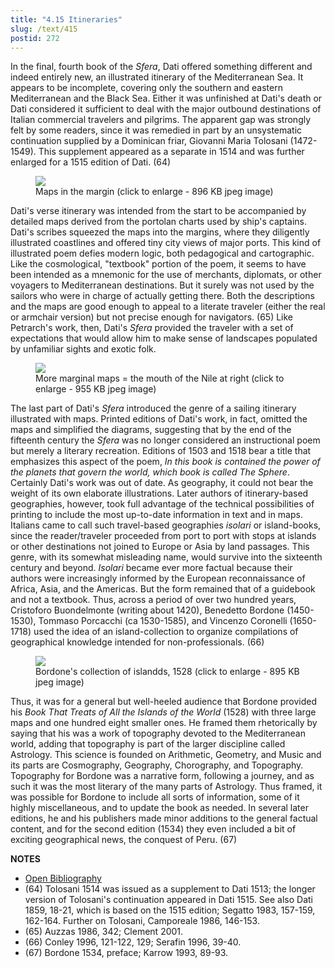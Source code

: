 ```yaml
---
title: "4.15 Itineraries"
slug: /text/415
postid: 272
---
```

In the final, fourth book of the *Sfera*, Dati offered something different and indeed entirely new, an illustrated itinerary of the Mediterranean Sea. It appears to be incomplete, covering only the southern and eastern Mediterranean and the Black Sea. Either it was unfinished at Dati's death or Dati considered it sufficient to deal with the major outbound destinations of Italian commercial travelers and pilgrims. The apparent gap was strongly felt by some readers, since it was remedied in part by an unsystematic continuation supplied by a Dominican friar, Giovanni Maria Tolosani (1472-1549). This supplement appeared as a separate in 1514 and was further enlarged for a 1515 edition of Dati. (64)


<figure class="mkdn-figure">
    <div onClick="createLightbox('/images_full/4.00_Chapter_Four/HFS_089.03.jpg','Maps in the margin (click to enlarge - 896 KB jpeg image)')" class="mkdn-image-link" id="lbimage">
    <img class="mkdn-image" src="/images_full/4.00_Chapter_Four/HFS_089.03.jpg" />
    <figcaption class="mkdn-figcaption">Maps in the margin (click to enlarge - 896 KB jpeg image)</figcaption>
    </div>
</figure>

Dati's verse itinerary was intended from the start to be accompanied by detailed maps derived from the portolan charts used by ship's captains. Dati's scribes squeezed the maps into the margins, where they diligently illustrated coastlines and offered tiny city views of major ports. This kind of illustrated poem defies modern logic, both pedagogical and cartographic. Like the cosmological, "textbook" portion of the poem, it seems to have been intended as a mnemonic for the use of merchants, diplomats, or other voyagers to Mediterranean destinations. But it surely was not used by the sailors who were in charge of actually getting there. Both the descriptions and the maps are good enough to appeal to a literate traveler (either the real or armchair version) but not precise enough for navigators. (65) Like Petrarch's work, then, Dati's *Sfera* provided the traveler with a set of expectations that would allow him to make sense of landscapes populated by unfamiliar sights and exotic folk.


<figure class="mkdn-figure">
    <div onClick="createLightbox('/images_full/4.00_Chapter_Four/HFS_089.05.jpg','More marginal maps = the mouth of the Nile at right (click to enlarge - 955 KB jpeg image)')" class="mkdn-image-link" id="lbimage">
    <img class="mkdn-image" src="/images_full/4.00_Chapter_Four/HFS_089.05.jpg" />
    <figcaption class="mkdn-figcaption">More marginal maps = the mouth of the Nile at right (click to enlarge - 955 KB jpeg image)</figcaption>
    </div>
</figure>

The last part of Dati's *Sfera* introduced the genre of a sailing itinerary illustrated with maps. Printed editions of Dati's work, in fact, omitted the maps and simplified the diagrams, suggesting that by the end of the fifteenth century the *Sfera* was no longer considered an instructional poem but merely a literary recreation. Editions of 1503 and 1518 bear a title that emphasizes this aspect of the poem, *In this book is contained the power of the planets that govern the world, which book is called The Sphere*. Certainly Dati's work was out of date. As geography, it could not bear the weight of its own elaborate illustrations. Later authors of itinerary-based geographies, however, took full advantage of the technical possibilities of printing to include the most up-to-date information in text and in maps. Italians came to call such travel-based geographies *isolari* or island-books, since the reader/traveler proceeded from port to port with stops at islands or other destinations not joined to Europe or Asia by land passages. This genre, with its somewhat misleading name, would survive into the sixteenth century and beyond. *Isolari* became ever more factual because their authors were increasingly informed by the European reconnaissance of Africa, Asia, and the Americas. But the form remained that of a guidebook and not a textbook. Thus, across a period of over two hundred years, Cristoforo Buondelmonte (writing about 1420), Benedetto Bordone (1450-1530), Tommaso Porcacchi (ca 1530-1585), and Vincenzo Coronelli (1650-1718) used the idea of an island-collection to organize compilations of geographical knowledge intended for non-professionals. (66)


<figure class="mkdn-figure">
    <div onClick="createLightbox('/images_full/4.00_Chapter_Four/HFS_091.02.jpg','Bordone's collection of islandds, 1528 (click to enlarge - 895 KB jpeg image)')" class="mkdn-image-link" id="lbimage">
    <img class="mkdn-image" src="/images_full/4.00_Chapter_Four/HFS_091.02.jpg" />
    <figcaption class="mkdn-figcaption">Bordone's collection of islandds, 1528 (click to enlarge - 895 KB jpeg image)</figcaption>
    </div>
</figure>

Thus, it was for a general but well-heeled audience that Bordone provided his *Book That Treats of All the Islands of the World* (1528) with three large maps and one hundred eight smaller ones. He framed them rhetorically by saying that his was a work of topography devoted to the Mediterranean world, adding that topography is part of the larger discipline called Astrology. This science is founded on Arithmetic, Geometry, and Music and its parts are Cosmography, Geography, Chorography, and Topography. Topography for Bordone was a narrative form, following a journey, and as such it was the most literary of the many parts of Astrology. Thus framed, it was possible for Bordone to include all sorts of information, some of it highly miscellaneous, and to update the book as needed. In several later editions, he and his publishers made minor additions to the general factual content, and for the second edition (1534) they even included a bit of exciting geographical news, the conquest of Peru. (67)

**NOTES**
* [Open Bibliography](/bibliography.pdf)
* (64) Tolosani 1514 was issued as a supplement to Dati 1513; the longer version of Tolosani's continuation appeared in Dati 1515. See also Dati 1859, 18-21, which is based on the 1515 edition; Segatto 1983, 157-159, 162-164. Further on Tolosani, Camporeale 1986, 146-153.
* (65) Auzzas 1986, 342; Clement 2001.
* (66) Conley 1996, 121-122, 129; Serafin 1996, 39-40.
* (67) Bordone 1534, preface; Karrow 1993, 89-93.
